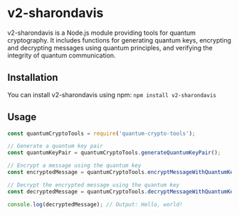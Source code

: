 # v2-sharondavis

v2-sharondavis is a Node.js module providing tools for quantum cryptography. It includes functions for generating quantum keys, encrypting and decrypting messages using quantum principles, and verifying the integrity of quantum communication.

## Installation

You can install v2-sharondavis using npm: `npm install v2-sharondavis`

## Usage
```javascript
const quantumCryptoTools = require('quantum-crypto-tools');

// Generate a quantum key pair
const quantumKeyPair = quantumCryptoTools.generateQuantumKeyPair();

// Encrypt a message using the quantum key
const encryptedMessage = quantumCryptoTools.encryptMessageWithQuantumKey("Hello, world!", quantumKeyPair.publicKey);

// Decrypt the encrypted message using the quantum key
const decryptedMessage = quantumCryptoTools.decryptMessageWithQuantumKey(encryptedMessage, quantumKeyPair.privateKey);

console.log(decryptedMessage); // Output: Hello, world!
```

